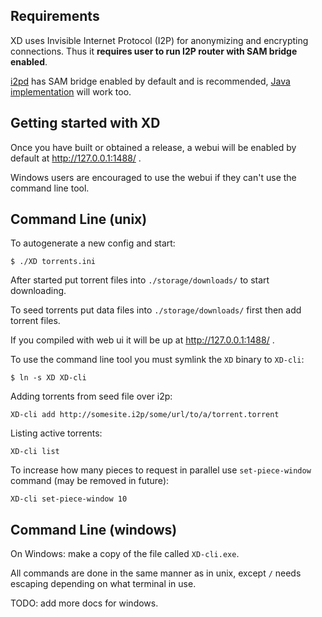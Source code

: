 ## Requirements

XD uses Invisible Internet Protocol (I2P) for anonymizing and encrypting connections.
Thus it **requires user to run I2P router with SAM bridge enabled**.

[i2pd](http://i2pd.website) has SAM bridge enabled by default and is recommended, [Java implementation](https://geti2p.net) will work too.

## Getting started with XD

Once you have built or obtained a release, a webui will be enabled by default at http://127.0.0.1:1488/ .

Windows users are encouraged to use the webui if they can't use the command line tool.

## Command Line (unix)

To autogenerate a new config and start:

    $ ./XD torrents.ini

After started put torrent files into `./storage/downloads/` to start downloading.

To seed torrents put data files into `./storage/downloads/` first then add torrent files.

If you compiled with web ui it will be up at http://127.0.0.1:1488/ .

To use the command line tool you must symlink the `XD` binary to `XD-cli`:

    $ ln -s XD XD-cli

Adding torrents from seed file over i2p:

    XD-cli add http://somesite.i2p/some/url/to/a/torrent.torrent

Listing active torrents:

    XD-cli list

To increase how many pieces to request in parallel use `set-piece-window` command (may be removed in future):

    XD-cli set-piece-window 10

## Command Line (windows)

On Windows: make a copy of the file called `XD-cli.exe`.

All commands are done in the same manner as in unix, except `/` needs escaping depending on what terminal in use.

TODO: add more docs for windows.

